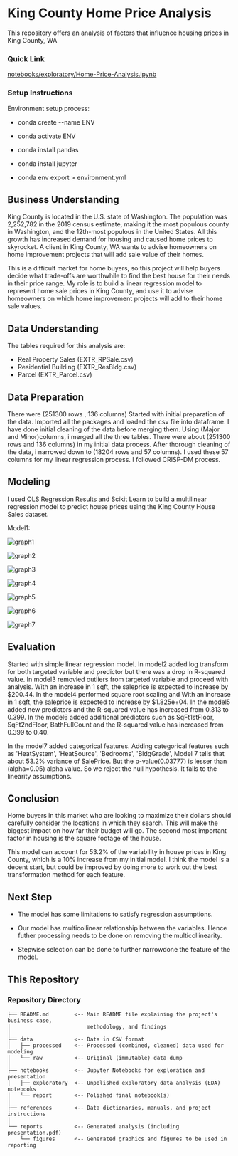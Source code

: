 # King County Home Price Analysis

This repository offers an analysis of factors that influence housing prices in King County, WA


### Quick Link

[notebooks/exploratory/Home-Price-Analysis.ipynb](notebooks/exploratory/final_notebook.ipynb)


### Setup Instructions

Environment setup process:

- conda create --name ENV

- conda activate ENV

- conda install pandas

- conda install jupyter

- conda env export > environment.yml        


## Business Understanding

King County is located in the U.S. state of Washington. The population was 2,252,782 in the 2019 census estimate, making it the most populous county in Washington, and the 12th-most populous in the United States. All this growth has increased demand for housing and caused home prices to skyrocket. A client in King County, WA wants to advise homeowners on home improvement projects that will add sale value of their homes.


This is a difficult market for home buyers, so this project will help buyers decide what trade-offs are worthwhile to find the best house for their needs in their price range. My role is to build a linear regression model to represent home sale prices in King County, and use it to advise homeowners on which home improvement projects will add to their home sale values.

## Data Understanding

The tables required for this analysis are:

- Real Property Sales (EXTR_RPSale.csv)
- Residential Building (EXTR_ResBldg.csv)
- Parcel (EXTR_Parcel.csv)


## Data Preparation

There were (251300 rows , 136 columns)
Started with initial preparation of the data. Imported all the packages and loaded the csv file into dataframe. I have done initial cleaning of the data before merging them. Using (Major and Minor)columns, i merged all the three tables. There were about (251300 rows and 136 columns) in my initial data process. After thorough cleaning of the data, i narrowed down to (18204 rows and 57 columns). I used these 57 columns for my linear regression process. I followed CRISP-DM process.


## Modeling

I used OLS Regression Results and Scikit Learn to build a multilinear regression model to predict house prices using the King County House Sales dataset.

Model1:

![graph1](reports/Model3.png)

![graph2](reports/Model4.png)

![graph3](reports/Model5.png)

![graph4](reports/Model6.png)

![graph5](reports/Model7.png)

![graph6](reports/Model8.png)

![graph7](reports/Model9.png)



## Evaluation

Started with simple linear regression model. In model2 added log transform for both targeted variable and predictor but there was a drop in R-squared value. In model3 removied outliers from targeted variable and proceed with analysis. With an increase in 1 sqft, the saleprice is expected to increase by $200.44. In the model4 performed square root scaling and With an increase in 1 sqft, the saleprice is expected to increase by $1.825e+04. In the model5 added new predictors and the R-squared value has increased from 0.313 to 0.399. In the model6 added additional predictors such as SqFt1stFloor, SqFt2ndFloor, BathFullCount and the  R-squared value has increased from 0.399 to 0.40.

In the model7 added categorical features. Adding categorical features such as 'HeatSystem', 'HeatSource', 'Bedrooms', 'BldgGrade', Model 7 tells that about 53.2% variance of SalePrice. But the p-value(0.03777) is lesser than (alpha=0.05) alpha value. So we reject the null hypothesis. It fails to the linearity assumptions. 


## Conclusion

Home buyers in this market who are looking to maximize their dollars should carefully consider the locations in which they search. This will make the biggest impact on how far their budget will go. The second most important factor in housing is the square footage of the house.

This model can account for 53.2% of the variability in house prices in King County, which is a 10% increase from my initial model. I think the model is a decent start, but could be improved by doing more to work out the best transformation method for each feature.

## Next Step

- The model has some limitations to satisfy regression assumptions.

- Our model has multicollinear relationship between the variables. Hence futher processing needs to be done on removing the multicollinearity.

- Stepwise selection can be done to further narrowdone the feature of the model.

## This Repository

### Repository Directory

```
├── README.md        <-- Main README file explaining the project's business case,
│                        methodology, and findings
│
├── data             <-- Data in CSV format
│   ├── processed    <-- Processed (combined, cleaned) data used for modeling
│   └── raw          <-- Original (immutable) data dump
│
├── notebooks        <-- Jupyter Notebooks for exploration and presentation
│   ├── exploratory  <-- Unpolished exploratory data analysis (EDA) notebooks
│   └── report       <-- Polished final notebook(s)
│
├── references       <-- Data dictionaries, manuals, and project instructions
│
└── reports          <-- Generated analysis (including presentation.pdf)
    └── figures      <-- Generated graphics and figures to be used in reporting
```
